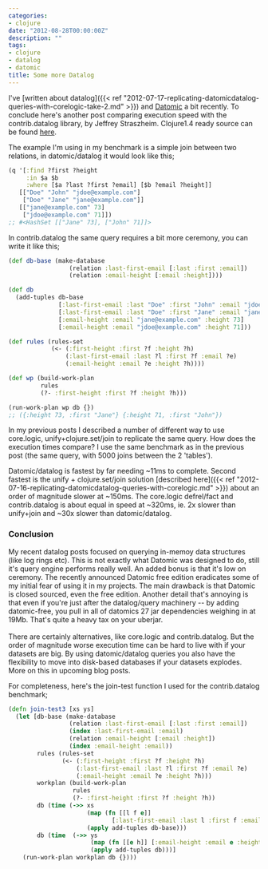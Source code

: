 ```yaml
---
categories:
- clojure
date: "2012-08-28T00:00:00Z"
description: ""
tags:
- clojure
- datalog
- datomic
title: Some more Datalog
---
```


I've [written about datalog]({{< ref "2012-07-17-replicating-datomicdatalog-queries-with-corelogic-take-2.md" >}}) and [Datomic](http://www.datomic.com) a bit recently. To conclude here's another post comparing execution speed with the contrib.datalog library, by Jeffrey Straszheim. Clojure1.4 ready source can be found [here](https://github.com/martintrojer/datalog).

The example I'm using in my benchmark is a simple join between two relations, in datomic/datalog it would look like this;
```clojure
(q '[:find ?first ?height
     :in $a $b
     :where [$a ?last ?first ?email] [$b ?email ?height]]
   [["Doe" "John" "jdoe@example.com"]
    ["Doe" "Jane" "jane@example.com"]]
   [["jane@example.com" 73]
    ["jdoe@example.com" 71]])
;; #<HashSet [["Jane" 73], ["John" 71]]>
```

In contrib.datalog the same query requires a bit more ceremony, you can write it like this;
```clojure
(def db-base (make-database
                 (relation :last-first-email [:last :first :email])
                 (relation :email-height [:email :height])))

(def db
  (add-tuples db-base
              [:last-first-email :last "Doe" :first "John" :email "jdoe@example.com"]
              [:last-first-email :last "Doe" :first "Jane" :email "jane@example.com"]
              [:email-height :email "jane@example.com" :height 73]
              [:email-height :email "jdoe@example.com" :height 71]))

(def rules (rules-set
            (<- (:first-height :first ?f :height ?h)
                (:last-first-email :last ?l :first ?f :email ?e)
                (:email-height :email ?e :height ?h))))

(def wp (build-work-plan
         rules
         (?- :first-height :first ?f :height ?h)))

(run-work-plan wp db {})
;; ({:height 73, :first "Jane"} {:height 71, :first "John"})
```

In my previous posts I described a number of different way to use core.logic, unify+clojure.set/join to replicate the same query. How does the execution times compare? I use the same benchmark as in the previous post (the same query, with 5000 joins between the 2 'tables').

Datomic/datalog is fastest by far needing ~11ms to complete. Second fastest is the unify + clojure.set/join solution [described here]({{< ref "2012-07-16-replicating-datomicdatalog-queries-with-corelogic.md" >}}) about an order of magnitude slower at ~150ms. The core.logic defrel/fact and contrib.datalog is about equal in speed at ~320ms, ie. 2x slower than unify+join and ~30x slower than datomic/datalog.

### Conclusion
My recent datalog posts focused on querying in-memoy data structures (like log rings etc). This is not exactly what Datomic was designed to do, still it's query engine performs really well. An added bonus is that it's low on ceremony. The recently announced Datomic free edition eradicates some of my initial fear of using it in my projects. The main drawback is that Datomic is closed sourced, even the free edition. Another detail that's annoying is that even if you're just after the datalog/query machinery -- by adding datomic-free, you pull in all of datomics 27 jar dependencies weighing in at 19Mb. That's quite a heavy tax on your uberjar. <br/><br/>There are certainly alternatives, like core.logic and contrib.datalog. But the order of magnitude worse execution time can be hard to live with if your datasets are big. By using datomic/datalog queries you also have the flexibility to move into disk-based databases if your datasets explodes. More on this in upcoming blog posts.

For completeness, here's the join-test function I used for the contrib.datalog benchmark;

```clojure
(defn join-test3 [xs ys]
  (let [db-base (make-database
                 (relation :last-first-email [:last :first :email])
                 (index :last-first-email :email)
                 (relation :email-height [:email :height])
                 (index :email-height :email))
        rules (rules-set
               (<- (:first-height :first ?f :height ?h)
                   (:last-first-email :last ?l :first ?f :email ?e)
                   (:email-height :email ?e :height ?h)))
        workplan (build-work-plan
                  rules
                  (?- :first-height :first ?f :height ?h))
        db (time (->> xs
                      (map (fn [[l f e]]
                             [:last-first-email :last l :first f :email e]))
                      (apply add-tuples db-base)))
        db (time  (->> ys
                       (map (fn [[e h]] [:email-height :email e :height h]))
                       (apply add-tuples db)))]
    (run-work-plan workplan db {})))
```
